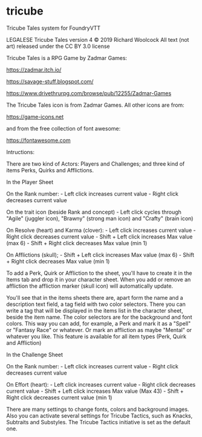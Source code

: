 # tricube
Tricube Tales system for FoundryVTT

LEGALESE
Tricube Tales version 4 © 2019 Richard Woolcock
All text (not art) released under the CC BY 3.0 license

Tricube Tales is a RPG Game by Zadmar Games:

https://zadmar.itch.io/

https://savage-stuff.blogspot.com/

https://www.drivethrurpg.com/browse/pub/12255/Zadmar-Games

The Tricube Tales icon is from Zadmar Games. All other icons are from:

https://game-icons.net

and from the free collection of font awesome:

https://fontawesome.com

Intructions:

There are two kind of Actors: Players and Challenges; and three kind of items Perks, Quirks and Afflictions.

In the Player Sheet

On the Rank number:
    - Left click increases current value
    - Right click decreases current value

On the trait icon (beside Rank and concept)
    - Left click cycles through "Agile" (juggler icon), "Brawny" (strong man icon) and "Crafty" (brain icon)

On Resolve (heart) and Karma (clover):
    - Left click increases current value
    - Right click decreases current value
    - Shift + Left click increases Max value (max 6)
    - Shift + Right click decreases Max value (min 1)

On Afflictions (skull);
    - Shift + Left click increases Max value (max 6)
    - Shift + Right click decreases Max value (min 1)

To add a Perk, Quirk or Affliction to the sheet, you'll have to create it in the Items tab and drop it in your character sheet. 
When you add or remove an affliction the affliction marker (skull icon) will automatically update.

You'll see that in the items sheets there are, apart form the name and a description text field, a tag field with two color selectors.
There you can write a tag that will be displayed in the items list in the character sheet, beside the item name. 
The color selectors are for the background and font colors.
This way you can add, for example, a Perk and mark it as a "Spell" or "Fantasy Race" or whatever. Or mark an affliction as maybe "Mental" or whatever you like.
This feature is available for all item types (Perk, Quirk and Affliction)

In the Challenge Sheet

On the Rank number:
    - Left click increases current value
    - Right click decreases current value


On Effort (heart):
    - Left click increases current value
    - Right click decreases current value
    - Shift + Left click increases Max value (Max 43)
    - Shift + Right click decreases current value (min 1)

There are many settings to change fonts, colors and background images. Also you can activate several settings for Tricube Tactics, 
such as Knacks, Subtraits and Substyles. The Tricube Tactics initiative is set as the default one.
